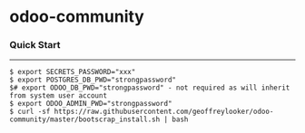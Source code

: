 odoo-community  
=====     
  
### Quick Start  
----------------  
    $ export SECRETS_PASSWORD="xxx"
    $ export POSTGRES_DB_PWD="strongpassword"
    $# export ODOO_DB_PWD="strongpassword" - not required as will inherit from system user account
    $ export ODOO_ADMIN_PWD="strongpassword"
    $ curl -sf https://raw.githubusercontent.com/geoffreylooker/odoo-community/master/bootscrap_install.sh | bash
 
 
